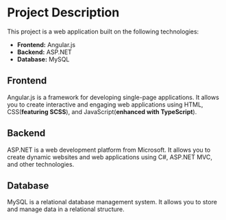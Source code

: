 # Project Description

This project is a web application built on the following technologies:

* **Frontend:** Angular.js
* **Backend:** ASP.NET
* **Database:** MySQL

## Frontend

Angular.js is a framework for developing single-page applications. It allows you to create interactive and engaging web applications using HTML, CSS(**featuring SCSS**), and JavaScript(**enhanced with TypeScript**).

## Backend

ASP.NET is a web development platform from Microsoft. It allows you to create dynamic websites and web applications using C#, ASP.NET MVC, and other technologies.

## Database

MySQL is a relational database management system. It allows you to store and manage data in a relational structure.
